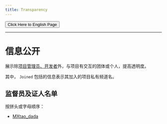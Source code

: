 ```yaml
---
title: Transparency
---
```


<link rel="stylesheet" href="/css/chinese.css">
<button onmouseover="PlaySound('totop1')" onmouseout="StopSound('totop1')" onclick="window.location.href = '/transparency/';" class="en">Click Here to English Page</button>

---

# 信息公开

展示除[项目管理员、开发者](/team-zh/)外，与项目有交互的团体或个人，提高透明度。

其中， `Joined` 包括的信息表示其加入的项目私有频道名。

## 监督员及证人名单

按拼头或字母顺序：

- [MXtao_dada](https://t.me/mrwangzhe) 
<a class="no">- ID: 347437156 - Joined: WATCH</a>

<style>
.key, .no {
    color: rgba(255,255,255,0.7);
    font-weight: normal;
}
</style>

<audio id="no_button" src="/audio/button/no.ogg"/>
<audio id="no_click" src="/audio/button/no_click.ogg"/>
<audio src="/audio/door/dooropenpage.ogg" autoplay></audio>
